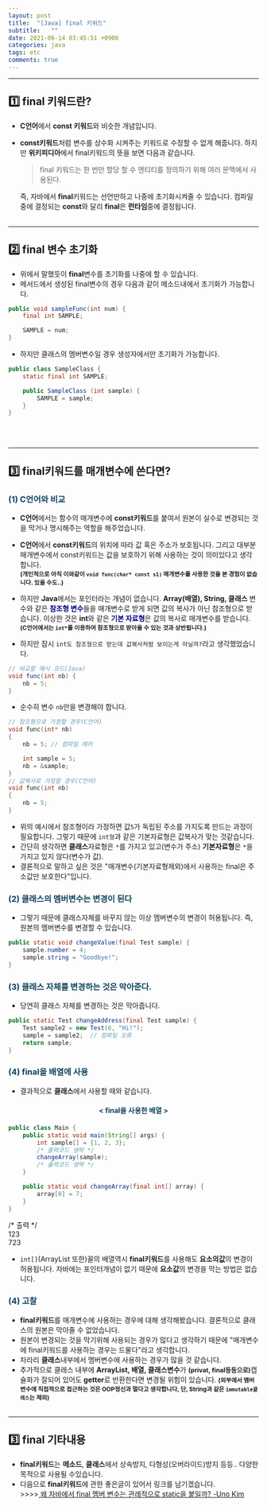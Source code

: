 ```yaml
---
layout: post
title:  "[Java] final 키워드"
subtitle:   ""
date: 2021-06-14 03:45:51 +0900
categories: java
tags: etc
comments: true
---
```


* * *
## 1️⃣ final 키워드란?

* **C언어**에서 **const 키워드**와 비슷한 개념입니다.
* **const키워드**처럼 변수를 상수화 시켜주는 키워드로 수정할 수 없게 해줍니다. 하지만 **위키피디아**에서 final키워드의 뜻을 보면 다음과 같습니다.
    > final 키워드는 한 번만 할당 할 수 엔티티를 정의하기 위해 여러 문맥에서 사용된다.

    즉, 자바에서 **final**키워드는 선언만하고 나중에 초기화시켜줄 수 있습니다. 컴파일 중에 결정되는 **const**와 달리 **final**은 **런타임**중에 결정됩니다.
<br><br>

* * *
## 2️⃣ final 변수 초기화

* 위에서 말했듯이 **final**변수를 초기화를 나중에 할 수 있습니다.
* 메서드에서 생성된 final변수의 경우 다음과 같이 메소드내에서 초기화가 가능합니다.

```java
public void sampleFunc(int num) {
    final int SAMPLE;

    SAMPLE = num;
}
```

* 하지만 클래스의 <rd>멤버변수</rd>일 경우 <rd>생성자</rd>에서만 초기화가 가능합니다.

```java
public class SampleClass {
    static final int SAMPLE;

    public SampleClass (int sample) {
        SAMPLE = sample;
    }
}
```
<br><br>

* * *
## 3️⃣ final키워드를 매개변수에 쓴다면?
<h3 style="color:#0e435c;">(1) C언어와 비교</h3>

* **C언어**에서는 함수의 매개변수에 **const키워드**를 붙여서 원본이 실수로 변경되는 것을 막거나 명시해주는 역할을 해주었습니다.
* **C언어**에서 **const키워드**의 위치에 따라 <rd>값</rd> 혹은 <rd>주소</rd>가 보호됩니다. 그리고 대부분 매개변수에서 const키워드는 <rd>값</rd>을 보호하기 위해 사용하는 것이 의미있다고 생각합니다.<br>
<b style="font-size:85%">(개인적으로 아직 이와같이 `void func(char* const s1)` 매개변수를 사용한 것을 본 경험이 없습니다. 있을 수도..)</b>

* 하지만 **Java**에서는 포인터라는 개념이 없습니다. **Array(배열), String, 클래스** 변수와 같은 <b style="color:navy">참조형 변수</b>들을 매개변수로 받게 되면 <rd>값의 복사가 아닌 참조형</rd>으로 받습니다. 이상한 것은 **int**와 같은 <b style="color:navy">기본 자료형</b>은 <rd>값의 복사</rd>로 매개변수를 받습니다. <b style="font-size:85%">(C언어에서는 `int*`를 이용하여 참조형으로 받아올 수 있는 것과 상반됩니다.)</b>

* 하지만 잠시 `int도 참조형으로 받는데 값복사처럼 보이는게 아닐까?`라고 생각했었습니다.

```java
// 비교할 예시 코드(Java)
void func(int nb) {
    nb = 5;
}
```
* 순수히 변수 `nb`만을 변경해야 합니다.

```c
// 참조형으로 가정할 경우(C언어)
void func(int* nb)
{
    nb = 5; // 컴파일 에러

    int sample = 5;
    nb = &sample;
}
// 값복사로 가정할 경우(C언어)
void func(int nb)
{
    nb = 5;
}
```

* 위의 예시에서 참조형이라 가정하면 값`5`가 독립된 주소를 가지도록 만드는 과정이 필요합니다. 그렇기 때문에 `int형`과 같은 <rd>기본자료형</rd>은 값복사가 맞는 것같습니다.
* 간단히 생각하면 **클래스**자료형은 `*`를 가지고 있고(변수가 주소) **기본자료형**은 `*`을 가지고 있지 않다(변수가 값).
* 결론적으로 말하고 싶은 것은 <rd>"매개변수(기본자료형제외)에서 사용하는 final은 주소값만 보호한다"</rd>입니다.

<h3 style="color:#0e435c;">(2) 클래스의 멤버변수는 변경이 된다</h3>

* 그렇기 때문에 클래스자체를 바꾸지 않는 이상 <rd>멤버변수의 변경</rd>이 허용됩니다. 즉, 원본의 멤버변수를 변경할 수 있습니다.

```java
public static void changeValue(final Test sample) {
    sample.number = 4;
    sample.string = "Goodbye!";
}
```

<h3 style="color:#0e435c;">(3) 클래스 자체를 변경하는 것은 막아준다.</h3>

* 당연히 클래스 자체를 변경하는 것은 막아줍니다.

```java
public static Test changeAddress(final Test sample) {
    Test sample2 = new Test(6, "Hi!");
    sample = sample2;  // 컴파일 오류
    return sample;
}
```
<h3 style="color:#0e435c;">(4) final을 배열에 사용</h3>

* 결과적으로 **클래스**에서 사용할 때와 같습니다.
<h4 align="middle" style="color:#0e435c;">&lt; final을 사용한 배열 &gt;</h4>

```java
public class Main {
    public static void main(String[] args) {
        int sample[] = {1, 2, 3};
        /* 출력코드 생략 */
        changeArray(sample);
        /* 출력코드 생략 */
    }

    public static void changeArray(final int[] array) {
        array[0] = 7;
    }
}
```
<kkr>
<rmk>/* 출력 */</rmk><br>
123<br>
723<br>
</kkr>

* `int[]`(ArrayList 또한)꼴의 배열역시 **final키워드**를 사용해도 **요소의값**의 변경이 허용됩니다. 자바에는 포인터개념이 없기 때문에 **요소값**의 변경을 막는 방법은 없습니다.

<h3 style="color:#0e435c;">(4) 고찰</h3>

* **final키워드**를 매개변수에 사용하는 경우에 대해 생각해봤습니다. 결론적으로 클래스의 원본은 막아줄 수 없었습니다.
* 원본이 변경되는 것을 막기위해 사용되는 경우가 많다고 생각하기 때문에 <rd>"매개변수에 final키워드를 사용하는 경우는 드물다"</rd>라고 생각합니다.
* 차라리 **클래스**내부에서 멤버변수에 사용하는 경우가 많을 것 같습니다.
* 추가적으로 클래스 내부에 **ArrayList, 배열, 클래스변수**가 <b style="font-size:90%">(privat, final등등으로)</b>캡슐화가 잘되어 있어도 **getter**로 반환한다면 변경될 위험이 있습니다. <b style="font-size:85%">(외부에서 멤버변수에 직접적으로 접근하는 것은 OOP정신과 멀다고 생각합니다, 단, String과 같은 `immutable클래스`는 제외)</b>
<br><br>

* * *
## 3️⃣ final 기타내용

* **final키워드**는 **메소드**, **클래스**에서 상속방지, 다형성(오버라이드)방지 등등.. 다양한 목적으로 사용될 수있습니다.
* 다음으로 **final키워드**에 관한 좋은글이 있어서 링크를 남기겠습니다.<br>
&gt;&gt;&gt;&gt;<a href="https://djkeh.github.io/articles/Why-should-final-member-variables-be-conventionally-static-in-Java-kor/"> 왜 자바에서 final 멤버 변수는 관례적으로 static을 붙일까? -Uno Kim</a>


